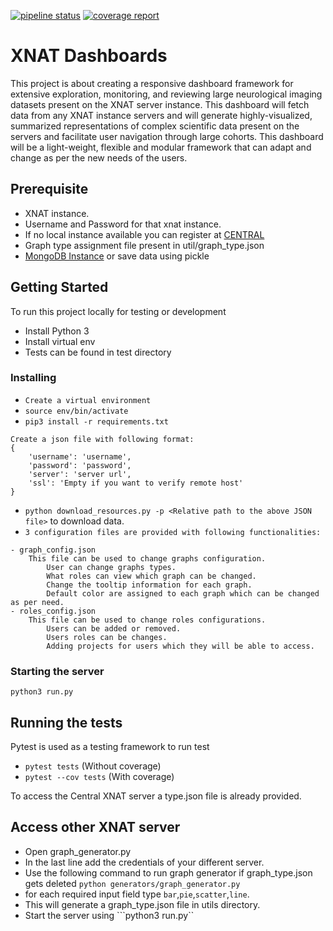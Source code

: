 [![pipeline status](https://gitlab.com/Udolf47/xnat_dashboards/badges/development/pipeline.svg)](https://gitlab.com/Udolf47/xnat_dashboards/-/commits/development)
[![coverage report](https://gitlab.com/Udolf47/xnat_dashboards/badges/development/coverage.svg)](https://gitlab.com/Udolf47/xnat_dashboards/-/commits/development)


# XNAT Dashboards

This project is about creating a responsive dashboard framework for extensive exploration, monitoring, and reviewing large neurological imaging datasets present on the XNAT server instance. This dashboard will fetch data from any XNAT instance servers and will generate highly-visualized, summarized representations of complex scientific data present on the servers and facilitate user navigation through large cohorts. This dashboard will be a light-weight, flexible and modular framework that can adapt and change as per the new needs of the users.

## Prerequisite

- XNAT instance.
- Username and Password for that xnat instance.
- If no local instance available you can register at [CENTRAL](https://central.xnat.org)
- Graph type assignment file present in util/graph_type.json
- [MongoDB Instance](https://www.mongodb.com/) or save data using pickle

## Getting Started

To run this project locally for testing or development

- Install Python 3
- Install virtual env
- Tests can be found in test directory

### Installing

- ```Create a virtual environment```
- ```source env/bin/activate```
- ```pip3 install -r requirements.txt```
```
Create a json file with following format:
{
    'username': 'username',
    'password': 'password',
    'server': 'server url',
    'ssl': 'Empty if you want to verify remote host'
}
```
- ```python download_resources.py -p <Relative path to the above JSON file>``` to download data.
- ``` 3 configuration files are provided with following functionalities: ```
```
- graph_config.json
    This file can be used to change graphs configuration.
        User can change graphs types.
        What roles can view which graph can be changed.
        Change the tooltip information for each graph.
        Default color are assigned to each graph which can be changed as per need.
- roles_config.json
    This file can be used to change roles configurations.
        Users can be added or removed.
        Users roles can be changes.
        Adding projects for users which they will be able to access.
```

### Starting the server

```python3 run.py```

## Running the tests

Pytest is used as a testing framework to run test

- ``` pytest tests ```          (Without coverage)
- ``` pytest --cov tests ```    (With coverage)

To access the Central XNAT server a type.json file is already provided.

## Access other XNAT server

- Open graph_generator.py
- In the last line add the credentials of your different server.
- Use the following command to run graph generator if graph_type.json gets deleted ``` python generators/graph_generator.py ```
- for each required input field type ```bar```,```pie```,```scatter```,```line```.
- This will generate a graph_type.json file in utils directory.
- Start the server using ```python3 run.py``
